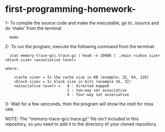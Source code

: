 # first-programming-homework-
1- To compile the source code and make the executable, go to ./source and do 'make' from the terminal

      make
      
2- To run the program, execute the following command from the terminal:

      zcat memory-trace-gcc.trace.gz | head -n 10000 | ./main <cahce size> <block size> <associative level>

	where:
      
		<cache size> = Is the cache size in KB (example: 32, 64, 128)
		<block size> = Is block size in bits (example 16, 32)
		<associative level> = 	0 : directed mapped
								2 : two-way set associative
								4 : four-way set associative
      
3- Wait for a few senconds, then the program will show the reslt for miss rate.

NOTE: The "memory-trace-gcc.trace.gz" file isn't included in this repository, so you need to add it to the directory of your cloned repository.
